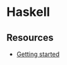 # Haskell

## Resources

- [Getting started](https://stackoverflow.com/questions/1012573/getting-started-with-haskell)
